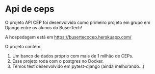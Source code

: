 # Api de ceps
O projeto API CEP foi desenvolvido como primeiro projeto em grupo em Django entre os alunos do BuserTech! 

A hospedagem está em https://busertecocep.herokuapp.com/ 

O projeto contém:
1) Um banco de dados próprio com mais de 1 milhão de CEPs.
2) Esse projeto roda com o postgres no Docker.
3) Temos test desenvolvido em pytest-django (ainda melhorando...)
